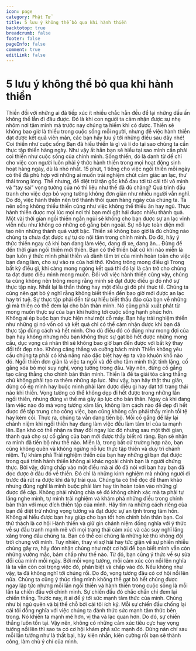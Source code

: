 ```yaml
---
icon: page
category: Phật Tử
title: 5 lưu ý không thể bỏ qua khi hành thiền
backtotop: true
breadcrumb: false
footer: false
pageInfo: false
comment: true
editLink: false
---
```


# 5 lưu ý không thể bỏ qua khi hành thiền

Thiền đối với những ai đã tiếp xúc ít nhiều chắc hẳn đều để lại những dấu ấn không thể lẫn đi đâu được. Đó là khi con người ta cảm nhận được sự nhẹ nhõm nơi tâm mình mà trước nay chúng ta hiếm khi có được. Thiền sẽ không bao giờ là thiếu trong cuộc sống mỗi người, nhưng để việc hành thiền đạt được kết quả viên mãn, các bạn hãy lưu ý tới những điều sau đây nhé!
Coi thiền như cuộc sống
Bạn đã hiểu thiền là gì và lí do tại sao chúng ta cần thực tập thiền hàng ngày. Như vậy ắt hẳn bạn sẽ hiểu tại sao mình cần phải coi thiền như cuộc sống của chính mình. Sống thiền, đó là danh từ để chỉ cho việc con người luôn phải ý thức hành thiền trong mọi hoạt động sinh hoạt hàng ngày, dù là nhỏ nhất. 15 phút, 1 tiếng cho việc ngồi thiền mỗi ngày có thể đã phù hợp với những ai muốn trải nghiệm chút cảm giác an lạc, thư thái trong lòng. Thế nhưng, để diệt trừ tận gốc khổ đau tới từ cái tôi vô minh và “tay sai” vọng tưởng của nó thì liệu như thế đã đủ chăng?
Quá trình đấu tranh cho việc dẹp bỏ vọng tưởng không đơn giản như nhiều người vẫn nghĩ. Do đó, việc hành thiền nên trở thành thói quen hàng ngày của chúng ta. Ta nên sống không thiếu thiền cũng như việc không thể thiếu ăn hay ngủ. Thực hành thiền được mọi lúc mọi nơi thì bạn mới gặt hái được nhiều thành quả. Một vài thời gian ngồi thiền ngắn ngủi sẽ không cho bạn được sự an lạc vĩnh viễn nếu như không có những cố gắng bên ngoài. Sự nỗ lực toàn diện mới tạo nên những thành quả vượt bậc.
Thiền sẽ không bao giờ là đủ chừng nào chúng ta chưa đạt được sự tự do nội tâm trong chính mình. Do đó, hãy ý thức thiền ngay cả khi bạn đang làm việc, đang đi xe, đang ăn… Đừng để đến thời gian ngồi thiền mới thiền. Bạn có thể thiền bất cứ khi nào miễn là bạn luôn ý thức mình phải thiền và dành tâm trí của mình hoàn toàn cho việc bạn đang làm, cho sự vào ra của hơi thở.
Không trông mong điều gì
Trong bất kỳ điều gì, khi càng mong ngóng kết quả thì đó lại là cản trở cho chúng ta đạt được điều mình mong muốn. Đối với việc hành thiền cũng vậy, chúng ta cũng không nên trông mong rằng mình sẽ đạt được điều gì đó nhờ sự thực tập này. Nhất lại là thần thông hay một điều gì đó phi thực tế. Chúng ta cũng nên gạt bỏ ý nghĩ rằng không biết thiền đến bao giờ mới được an lạc hay trí tuệ. Sự thực tập phải đến từ sự hiểu biết thấu đáo của bạn về những gì mà thiền có thể đem lại cho bản thân mình. Nó cũng phải xuất phát từ mong muốn thực sự của bạn khi hướng tới cuộc sống hạnh phúc hơn.
Không ai ép buộc bạn thực hiện như một cỗ máy. Bạn hãy trải nghiệm thiền như những gì nó vốn có và kết quả chỉ có thể cảm nhận được khi bạn đã thực tập đúng cách và hết mình. Cho dù điều đó có đúng như mong đợi của bạn hay không nhưng nếu bạn không thực sự gạt bỏ hết được những mong cầu, dục vọng cá nhân thì sẽ không bao giờ bạn đến được với bất kỳ thay đổi tốt đẹp nào.
Không căng thẳng và cưỡng bách mình
Thiền không yêu cầu chúng ta phải có khả năng nào đặc biệt hay ép ta vào khuôn khổ nào đó. Ngồi thiền đơn giản là việc ta ngồi và để cho tâm mình thật tĩnh lặng, cố gắng xóa bỏ mọi suy nghĩ, vọng tưởng trong đầu. Vậy nên, đừng cố gắng tạo căng thẳng cho chính bản thân mình. Thiền là để ta giải tỏa căng thẳng chứ không phải tạo ra thêm những áp lực. Như vậy, bạn hãy thật thư giãn, đừng cố ép mình hay buộc mình phải làm được điều gì hay đạt tới trạng thái nào khi thiền.
Vọng tưởng có thể không dẹp đi hết được trong những lần ngồi thiền, nhưng đừng vì thế mà gây áp lực cho bản thân. Ngay cả khi đang làm việc nào đó mà vọng tưởng xâm lấn, không làm cách nào để dẹp đi hết được để tập trung cho công việc, bạn cũng không cần phải thấy mình tồi tệ hay kém cỏi. Thực ra, chúng ta vẫn đang tiến bộ. Mỗi cố gắng để lấy lại chánh niệm khi ngồi thiền hay đang làm việc đều làm tâm trí của ta mạnh lên. Bạn khó có thể nhận ra thay đổi ngay lúc đó nhưng sau một thời gian, thành quả cho sự cố gắng của bạn mới được thấy biết rõ ràng. Bạn sẽ nhận ra mình đã tiến bộ như thế nào. Miễn là, trong bất cứ trường hợp nào, bạn cũng không quên và không ngừng nỗ lực thực tập thiền và duy trì chánh niệm.
Tự khám phá
Trải nghiệm thiền của bạn hay những gì bạn đạt được trong quá trình hành thiền không ai khác ngoài chính bạn là người chứng thực. Bởi vậy, đừng chấp vào một điều mà ai đó đã nói với bạn hay bạn đã đọc được ở đâu đó về thiền. Đó chỉ là những kinh nghiệm mà những người đi trước đã rút ra được khi đã tự trải qua. Chúng ta có thể đọc để tham khảo nhưng đừng nghĩ là mình buộc phải làm hay tin hoàn toàn vào những gì được đề cập. Không phải những chia sẻ đó không chính xác mà ta phải tự lắng nghe mình, tự mình trải nghiệm và khám phá những điều trong chính bản thân với mục đích thiền tập của mình.
Hãy tìm ra những cách riêng của bạn để diệt trừ những vọng tưởng và đạt được sự an tịnh trong tâm hồn. Không ai hiểu được bạn hay giúp cho bạn tốt hơn chính bản thân bạn.
Coi thử thách là cơ hội
Hành thiền và giữ gìn chánh niệm đồng nghĩa với ý thức về sự đấu tranh mạnh mẽ với mọi trạng thái cảm xúc và các suy nghĩ lăng xăng trong đầu chúng ta. Bạn có thể coi chúng là những kẻ thù không đội trời chung với mình. Tuy nhiên, thay vì sợ hãi hay tức giận về sự phiền nhiễu chúng gây ra, hãy đón nhận chúng như một cơ hội để bạn biết mình vẫn còn những vướng mắc, bám chấp như thế nào. Từ đó, bạn cũng ý thức về sự sửa đổi của mình mỗi ngày. Bởi mỗi vọng tưởng, mỗi cảm xúc còn nổi lên nghĩa là ta vẫn còn coi trọng việc đó, phân biệt và chấp vào đó. Nếu không như vậy, ta đã không nghĩ tới chúng rồi. Do đó, vọng tưởng đâu có cơ hội nổi lên nữa.
Chúng ta cũng ý thức rằng mình không thể gạt bỏ hết chúng được ngay lập tức nhưng mỗi lần ngồi thiền và hành thiền trong cuộc sống là mỗi lần ta chiến đấu với chính mình. Sự chiến đấu đó chắc chắn chỉ đem lại chiến thắng. Trước nay, ít ai để ý tới sức mạnh tâm thức của mình. Chúng như bị ngủ quên và bị thế chỗ bởi cái tôi ích kỷ. Mỗi sự chiến đấu chống lại cái tôi đồng nghĩa với việc chúng ta đánh thức sức mạnh tâm thức bên trong. Nó khiến ta mạnh mẽ hơn, vị tha và lạc quan hơn. Do đó, sự chiến thắng luôn tồn tại. Vậy nên, không có những cảm xúc tiêu cực hay vọng tưởng nổi lên thì sao ta có cơ hội khám phá sức mạnh đó. Đừng nản chí sau mỗi lần tưởng như là thất bại, hãy kiên nhẫn, kiên cường rồi bạn sẽ thành công, làm chủ ý chí của mình.
